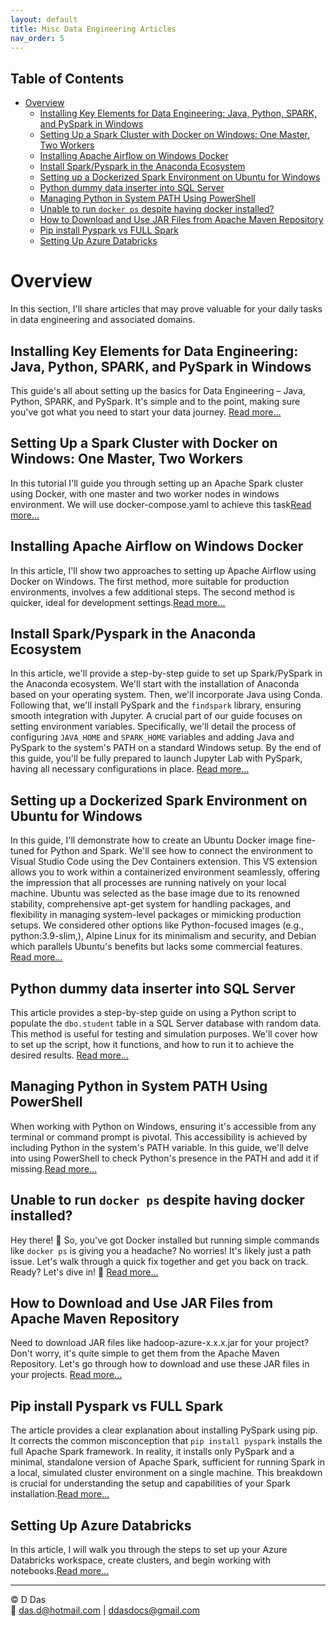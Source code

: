 ```yaml
---
layout: default
title: Misc Data Engineering Articles
nav_order: 5
---
```


## Table of Contents
- [Overview](#overview)
  - [Installing Key Elements for Data Engineering: Java, Python, SPARK, and PySpark in Windows](#installing-key-elements-for-data-engineering-java-python-spark-and-pyspark-in-windows)
  - [Setting Up a Spark Cluster with Docker on Windows: One Master, Two Workers](#setting-up-a-spark-cluster-with-docker-on-windows-one-master-two-workers)
  - [Installing Apache Airflow on Windows Docker](#installing-apache-airflow-on-windows-docker)
  - [Install Spark/Pyspark in the Anaconda Ecosystem](#install-sparkpyspark-in-the-anaconda-ecosystem)
  - [Setting up a Dockerized Spark Environment on Ubuntu for Windows](#setting-up-a-dockerized-spark-environment-on-ubuntu-for-windows)
  - [Python dummy data inserter into SQL Server](#python-dummy-data-inserter-into-sql-server)
  - [Managing Python in System PATH Using PowerShell](#managing-python-in-system-path-using-powershell)
  - [Unable to run `docker ps` despite having docker installed?](#unable-to-run-docker-ps-despite-having-docker-installed)
  - [How to Download and Use JAR Files from Apache Maven Repository](#how-to-download-and-use-jar-files-from-apache-maven-repository)
  - [Pip install Pyspark vs FULL Spark](#pip-install-pyspark-vs-full-spark)
  - [Setting Up Azure Databricks](#setting-up-azure-databricks)

# Overview
In this section, I'll share articles that may prove valuable for your daily tasks in data engineering and associated domains.

## Installing Key Elements for Data Engineering: Java, Python, SPARK, and PySpark in Windows

This guide's all about setting up the basics for Data Engineering – Java, Python, SPARK, and PySpark. It's simple and to the point, making sure you've got what you need to start your data journey. [Read more...](articles/Misc/InstallPythonPysparkSparkWin/JavaPythonSparkPysparkInstall.html)

## Setting Up a Spark Cluster with Docker on Windows: One Master, Two Workers
In this tutorial I'll guide you through setting up an Apache Spark cluster using Docker, with one master and two worker nodes in windows environment. We will use docker-compose.yaml to achieve this task[Read more...](articles/Misc/SparkDocker/SparkDockerSetup.html)

## Installing Apache Airflow on Windows Docker
In this article, I'll show two approaches to setting up Apache Airflow using Docker on Windows. The first method, more suitable for production environments, involves a few additional steps. The second method is quicker, ideal for development settings.[Read more...](articles/Misc/AirflowDocker/Setup.html)

## Install Spark/Pyspark in the Anaconda Ecosystem

In this article, we'll provide a step-by-step guide to set up Spark/PySpark in the Anaconda ecosystem. We'll start with the installation of Anaconda based on your operating system. Then, we'll incorporate Java using Conda. Following that, we'll install PySpark and the `findspark` library, ensuring smooth integration with Jupyter. A crucial part of our guide focuses on setting environment variables. Specifically, we'll detail the process of configuring `JAVA_HOME` and `SPARK_HOME` variables and adding Java and PySpark to the system's PATH on a standard Windows setup. By the end of this guide, you'll be fully prepared to launch Jupyter Lab with PySpark, having all necessary configurations in place. [Read more...](link_to_article3.html)


## Setting up a Dockerized Spark Environment on Ubuntu for Windows

In this guide, I'll demonstrate how to create an Ubuntu Docker image fine-tuned for Python and Spark. We'll see how to connect the environment to Visual Studio Code using the Dev Containers extension. This VS extension allows you to work within a containerized environment seamlessly, offering the impression that all processes are running natively on your local machine. Ubuntu was selected as the base image due to its renowned stability, comprehensive apt-get system for handling packages, and flexibility in managing system-level packages or mimicking production setups. We considered other options like Python-focused images (e.g.,  python:3.9-slim,), Alpine Linux for its minimalism and security, and Debian which parallels Ubuntu's benefits but lacks some commercial features. [Read more...](link_to_article3.html)

## Python dummy data inserter into SQL Server

This article provides a step-by-step guide on using a Python script to populate the `dbo.student` table in a SQL Server database with random data. This method is useful for testing and simulation purposes. We'll cover how to set up the script, how it functions, and how to run it to achieve the desired results. [Read more...](articles/Misc/Dummy_data/dummy-data-inserter.html)

## Managing Python in System PATH Using PowerShell

When working with Python on Windows, ensuring it's accessible from any terminal or command prompt is pivotal. This accessibility is achieved by including Python in the system's PATH variable. In this guide, we'll delve into using PowerShell to check Python's presence in the PATH and add it if missing.[Read more...](link_to_article3.html)

## Unable to run `docker ps` despite having docker installed?

Hey there! 🌟 So, you've got Docker installed but running simple commands like `docker ps` is giving you a headache? No worries! It's likely just a path issue. Let's walk through a quick fix together and get you back on track. Ready? Let's dive in! 🚀 [Read more...](articles/Misc/Running_docker_ps/how_to.html)

## How to Download and Use JAR Files from Apache Maven Repository

Need to download JAR files like hadoop-azure-x.x.x.jar for your project? Don't worry, it's quite simple to get them from the Apache Maven Repository. Let's go through how to download and use these JAR files in your projects. [Read more...](articles/Misc/download_hadoop_jars/howto.html)

## Pip install Pyspark vs FULL Spark

The article provides a clear explanation about installing PySpark using pip. It corrects the common misconception that `pip install pyspark` installs the full Apache Spark framework. In reality, it installs only PySpark and a minimal, standalone version of Apache Spark, sufficient for running Spark in a local, simulated cluster environment on a single machine. This breakdown is crucial for understanding the setup and capabilities of your Spark installation.[Read more...](articles/Misc/Pyspark_And_Spark/PysparkIsNotFullSpark.html)

## Setting Up Azure Databricks

In this article, I will walk you through the steps to set up your Azure Databricks workspace, create clusters, and begin working with notebooks.[Read more...](articles/AzureDE/dbrk_setup/1_Setup-Azure-Databricks.html)

---

© D Das  
📧 [das.d@hotmail.com](mailto:das.d@hotmail.com) | [ddasdocs@gmail.com](mailto:ddasdocs@gmail.com)